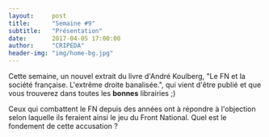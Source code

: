 ```yaml
---
layout:     post
title:      "Semaine #9"
subtitle:   "Présentation"
date:       2017-04-05 17:00:00
author:     "CRIPEDA"
header-img: "img/home-bg.jpg"
---
```


Cette semaine, un nouvel extrait du livre d'André Koulberg, "Le FN et la société française. L'extrême droite banalisée.", qui vient d'être publié et que vous trouverez dans toutes les __bonnes__ librairies ;)

Ceux qui combattent le FN depuis des années ont à répondre à l'objection selon laquelle ils feraient ainsi le jeu du Front National. Quel est le fondement de cette accusation ?
